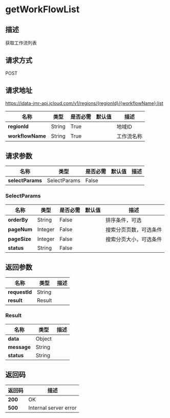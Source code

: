 # getWorkFlowList


## 描述
获取工作流列表

## 请求方式
POST

## 请求地址
https://idata-jmr-api.jcloud.com/v1/regions/{regionId}/{workflowName}:list

|名称|类型|是否必需|默认值|描述|
|---|---|---|---|---|
|**regionId**|String|True||地域ID|
|**workflowName**|String|True||工作流名称|

## 请求参数
|名称|类型|是否必需|默认值|描述|
|---|---|---|---|---|
|**selectParams**|SelectParams|False|||

### SelectParams
|名称|类型|是否必需|默认值|描述|
|---|---|---|---|---|
|**orderBy**|String|False||排序条件，可选|
|**pageNum**|Integer|False||搜索分页页数，可选条件|
|**pageSize**|Integer|False||搜索分页大小，可选条件|
|**status**|String|False|||

## 返回参数
|名称|类型|描述|
|---|---|---|
|**requestId**|String||
|**result**|Result||


### Result
|名称|类型|描述|
|---|---|---|
|**data**|Object||
|**message**|String||
|**status**|String||

## 返回码
|返回码|描述|
|---|---|
|**200**|OK|
|**500**|Internal server error|
